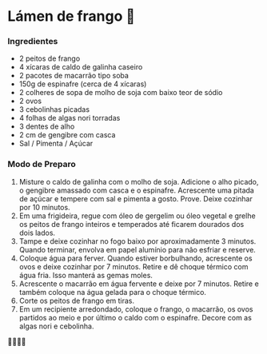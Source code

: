# Lámen de frango :stew:

### Ingredientes

- 2 peitos de frango
- 4 xícaras de caldo de galinha caseiro
- 2 pacotes de macarrão tipo soba
- 150g de espinafre (cerca de 4 xícaras)
- 2 colheres de sopa de molho de soja com baixo teor de sódio
- 2 ovos
- 3 cebolinhas picadas
- 4 folhas de algas nori torradas
- 3 dentes de alho
- 2 cm de gengibre com casca
- Sal / Pimenta / Açúcar


### Modo de Preparo

1. Misture o caldo de galinha com o molho de soja. Adicione o alho picado, o gengibre amassado com casca e o espinafre. Acrescente uma pitada de açúcar e tempere com sal e pimenta a gosto. Prove. Deixe cozinhar por 10 minutos.
2. Em uma frigideira, regue com óleo de gergelim ou óleo vegetal e grelhe os peitos de frango inteiros e temperados até ficarem dourados dos dois lados.
3. Tampe e deixe cozinhar no fogo baixo por aproximadamente 3 minutos. Quando terminar, envolva em papel alumínio para não esfriar e reserve.
4. Coloque água para ferver. Quando estiver borbulhando, acrescente os ovos e deixe cozinhar por 7 minutos. Retire e dê choque térmico com água fria. Isso manterá as gemas moles.
5. Acrescente o macarrão em água fervente e deixe por 7 minutos. Retire e também coloque na água gelada para o choque térmico.
6. Corte os peitos de frango em tiras.
7. Em um recipiente arredondado, coloque o frango, o macarrão, os ovos partidos ao meio e por último o caldo com o espinafre. Decore com as algas nori e cebolinha.

:stew::stew::stew::stew:
